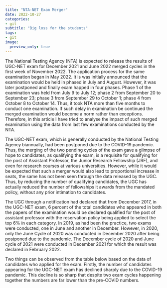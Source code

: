 ```yaml
---
title: "NTA-NET Exam Merger"
date: 2022-10-27
categories: 
- git
subtitle: "Big loss for the students"
tags: 
- git
image:
  preview_only: true
---
```


The National Testing Agency (NTA) is expected to release the results of UGC-NET exam for December 2021 and June 2022 merged cycles in the first week of November 2022. The application process for the same examination began in May 2022. It is was initially announced that the examination would be held in phased in July and August. However, it was later postponed and finally exam happed in four phases. Phase 1 of the examination was held from July 9 to July 12; phase 2 from September 20 to September 23; phase 3 from September 29 to October 1; phase 4 from October 8 to October 14. Thus, it took NTA more than five months to conduct one examination. If such delay in examination be continued the merged examination would become a norm rather than exceptions. Therefore, in this article I have tried to analyse the impact of such merged examination using the data from last few examinations conducted by the NTA.

The UGC-NET exam, which is generally conducted by the National Testing Agency biannually, had been postponed due to the COVID-19 pandemic. Thus, the merging of the two pending cycles of the exam gave a glimpse of hope to candidates, as qualifying the exam, is a requisite for qualifying for the post of Assistant Professor, the Junior Research Fellowship (JRF), and even for research courses at various universities.  However, while it would be expected that such a merger would also lead to proportional increase in seats, the same has not been seen through the data released by the UGC. Thus, by reducing the number of qualifying candidates, the UGC has actually reduced the number of fellowships it awards from the mandated policy, without any prior intimation to candidates.  
 
The UGC through a notification had declared that from December 2017, in the UGC-NET exam, 6 percent of the total candidates who appeared in both the papers of the examination would be declared qualified for the post of assistant professor with the reservation policy being applied to select the top 6% in each category. In 2019, as had been the practice, two exams were conducted, one in June and another in December. However, in 2020, only the June Cycle of 2020 was conducted in December 2020 after being postponed due to the pandemic. The December cycle of 2020 and June cycle of 2021 were conducted in December 2021 for which the result was declared in February 2022.
 
Two things can be observed from the table below based on the data of candidates who applied for the exam. Firstly, the number of candidates appearing for the UGC-NET exam has declined sharply due to the COVID-19 pandemic. This decline is so sharp that despite two exam cycles happening together the numbers are far lower than the pre-COVID numbers.
